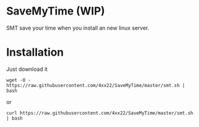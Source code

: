 # SaveMyTime (WIP)
SMT save your time when you install an new linux server.

# Installation
Just download it
```
wget -O - https://raw.githubusercontent.com/4xx22/SaveMyTime/master/smt.sh | bash
```

or

```
curl https://raw.githubusercontent.com/4xx22/SaveMyTime/master/smt.sh | bash
```

